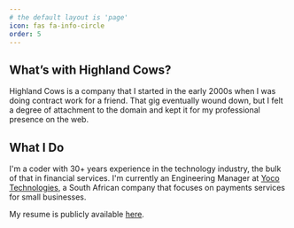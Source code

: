 ```yaml
---
# the default layout is 'page'
icon: fas fa-info-circle
order: 5
---
```


## What’s with Highland Cows?
Highland Cows is a company that I started in the early 2000s when I was doing contract work for a friend. That gig eventually wound down, but I felt a degree of attachment to the domain and kept it for my professional presence on the web.

## What I Do
I'm a coder with 30+ years experience in the technology industry, the bulk
of that in financial services. I'm currently an Engineering Manager at
[Yoco Technologies](https://www.yoco.com), a South African company that focuses on payments services for small businesses.

My resume is publicly available [here](https://docs.google.com/document/d/1lX6rRKrkuO9zs-8CCwFWSSvyqVoahK7eIRK008SMI2M/edit?usp=sharing).

